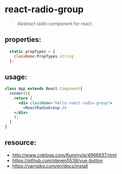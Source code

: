 # react-radio-group
> Abstract radio component for react.


## properties:
```javascript
  static propTypes = {
    className:PropTypes.string
  };
```

## usage:
```jsx
class App extends React.Component{
  render(){
    return (
      <div className="hello-react-radio-group">
        <ReactRadioGroup />
    </div>
    );
  }
}
```



## resource:
+ http://www.cnblogs.com/Kummy/p/4966937.html
+ https://github.com/steven5538/vue-button
+ https://yarnpkg.com/en/docs/install

